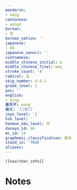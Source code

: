 ```yaml
---
mandarin:
- wáng
cantonese:
- wong4
korean:
- 왕
korean_native: ''
japanese:
- OU
japanese_nanori: ''
vietnamese:
middle_chinese_initial: ø
middle_chinese_final: ʉɐŋ
stroke_count: '4'
radical: 玉
skip_number: 4-4-1
grade_level: 1
pos: ''
english:
- king
羅馬字: wang
韓文: '[[왕]]'
joyo_level: '1'
hsk_level: ''
hanmun_edu_level: 中
danayo_id: 46
mc_id: 14
graphemic_classification: 象形
stand_in: 'TRUE'
aliases:
---
```

```meta-bind-embed
[[nav/char_info]]
```

# Notes
